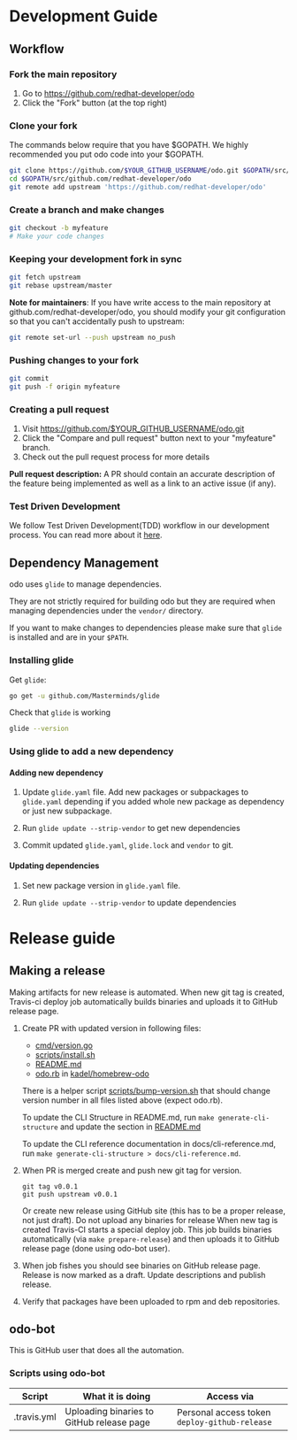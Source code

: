 # Development Guide

## Workflow

### Fork the main repository

1. Go to https://github.com/redhat-developer/odo
2. Click the "Fork" button (at the top right)

### Clone your fork

The commands below require that you have $GOPATH. We highly recommended you put odo code into your $GOPATH.

```sh
git clone https://github.com/$YOUR_GITHUB_USERNAME/odo.git $GOPATH/src/github.com/redhat-developer/odo
cd $GOPATH/src/github.com/redhat-developer/odo
git remote add upstream 'https://github.com/redhat-developer/odo'
```

### Create a branch and make changes

```sh
git checkout -b myfeature
# Make your code changes
```

### Keeping your development fork in sync

```sh
git fetch upstream
git rebase upstream/master
```

**Note for maintainers**: If you have write access to the main repository at github.com/redhat-developer/odo, you should modify your git configuration so that you can't accidentally push to upstream:

```sh
git remote set-url --push upstream no_push
```

### Pushing changes to your fork

```sh
git commit
git push -f origin myfeature
```

### Creating a pull request

1. Visit https://github.com/$YOUR_GITHUB_USERNAME/odo.git
2. Click the "Compare and pull request" button next to your "myfeature" branch.
3. Check out the pull request process for more details

**Pull request description:** A PR should contain an accurate description of the feature being implemented as well as a link to an active issue (if any).

### Test Driven Development

We follow Test Driven Development(TDD) workflow in our development process. You can read more about it [here](/docs/tdd-workflow.md).

## Dependency Management

odo uses `glide` to manage dependencies.

They are not strictly required for building odo but they are required when managing dependencies under the `vendor/` directory.

If you want to make changes to dependencies please make sure that `glide` is installed and are in your `$PATH`.

### Installing glide

Get `glide`:

```sh
go get -u github.com/Masterminds/glide
```

Check that `glide` is working

```sh
glide --version
```

### Using glide to add a new dependency

#### Adding new dependency

1. Update `glide.yaml` file. Add new packages or subpackages to `glide.yaml` depending if you added whole new package as dependency or just new subpackage.

2. Run `glide update --strip-vendor` to get new dependencies

3. Commit updated `glide.yaml`, `glide.lock` and `vendor` to git.


#### Updating dependencies

1. Set new package version in  `glide.yaml` file.

2. Run `glide update --strip-vendor` to update dependencies

# Release guide

## Making a release

Making artifacts for new release is automated. 
When new git tag is created, Travis-ci deploy job automatically builds binaries and uploads it to GitHub release page.

1. Create PR with updated version in following files:
    - [cmd/version.go](/cmd/version.go)
    - [scripts/install.sh](/scripts/install.sh)
    - [README.md](/README.md)
    - [odo.rb](https://github.com/kadel/homebrew-odo/blob/master/Formula/odo.rb) in [kadel/homebrew-odo](https://github.com/kadel/homebrew-odo)

    There is a helper script [scripts/bump-version.sh](/scripts/bump-version.sh) that should change version number in all files listed above (expect odo.rb).

    To update the CLI Structure in README.md, run `make generate-cli-structure` and update the section in [README.md](/README.md#cli-structure)

    To update the CLI reference documentation in docs/cli-reference.md, run `make generate-cli-structure > docs/cli-reference.md`.
2. When PR is merged create and push new git tag for version.
    ```
    git tag v0.0.1
    git push upstream v0.0.1
    ```
    Or create new release using GitHub site (this has to be a proper release, not just draft). 
    Do not upload any binaries for release
    When new tag is created Travis-CI starts a special deploy job.
    This job builds binaries automatically (via `make prepare-release`) and then uploads it to GitHub release page (done using odo-bot user).
3. When job fishes you should see binaries on GitHub release page. Release is now marked as a draft. Update descriptions and publish release.
4. Verify that packages have been uploaded to rpm and deb repositories.

## odo-bot
This is GitHub user that does all the automation.

### Scripts using odo-bot

| Script      | What it is doing                          | Access via                                    |
|-------------|-------------------------------------------|-----------------------------------------------|
| .travis.yml | Uploading binaries to GitHub release page | Personal access token `deploy-github-release` |
